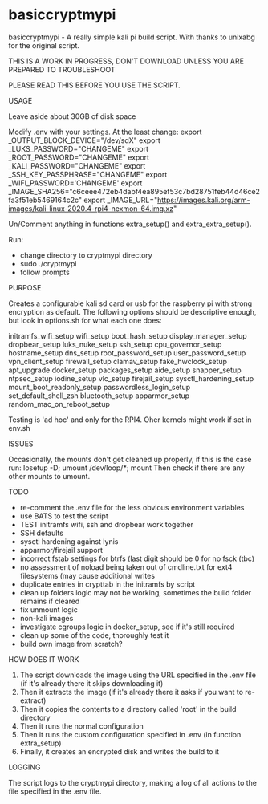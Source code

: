 # basiccryptmypi
basiccryptmypi - A really simple kali pi build script.
With thanks to unixabg for the original script.

THIS IS A WORK IN PROGRESS, DON'T DOWNLOAD UNLESS YOU ARE PREPARED TO TROUBLESHOOT

PLEASE READ THIS BEFORE YOU USE THE SCRIPT.

USAGE

Leave aside about 30GB of disk space 

Modify .env with your settings. At the least change:
export _OUTPUT_BLOCK_DEVICE="/dev/sdX"
export _LUKS_PASSWORD="CHANGEME"
export _ROOT_PASSWORD="CHANGEME"
export _KALI_PASSWORD="CHANGEME"
export _SSH_KEY_PASSPHRASE="CHANGEME"
export _WIFI_PASSWORD='CHANGEME'
export _IMAGE_SHA256="c6ceee472eb4dabf4ea895ef53c7bd28751feb44d46ce2fa3f51eb5469164c2c"
export _IMAGE_URL="https://images.kali.org/arm-images/kali-linux-2020.4-rpi4-nexmon-64.img.xz"

Un/Comment anything in functions extra_setup() and extra_extra_setup().

Run: 
- change directory to cryptmypi directory
- sudo ./cryptmypi
- follow prompts

PURPOSE

Creates a configurable kali sd card or usb for the raspberry pi with strong encryption as default. The following 
options should be descriptive enough, but look in options.sh for what each one does:

initramfs_wifi_setup
wifi_setup
boot_hash_setup
display_manager_setup
dropbear_setup
luks_nuke_setup
ssh_setup
cpu_governor_setup
hostname_setup
dns_setup
root_password_setup
user_password_setup
vpn_client_setup
firewall_setup
clamav_setup
fake_hwclock_setup
apt_upgrade
docker_setup
packages_setup
aide_setup
snapper_setup
ntpsec_setup
iodine_setup
vlc_setup
firejail_setup
sysctl_hardening_setup
mount_boot_readonly_setup
passwordless_login_setup
set_default_shell_zsh
bluetooth_setup
apparmor_setup
random_mac_on_reboot_setup

Testing is 'ad hoc' and only for the RPI4. Oher kernels might work if set in env.sh

ISSUES

Occasionally, the mounts don't get cleaned up properly, if this is the case run: losetup -D; umount /dev/loop/*; mount
Then check if there are any other mounts to umount.

TODO
- re-comment the .env file for the less obvious environment variables
- use BATS to test the script
- TEST initramfs wifi, ssh and dropbear work together
- SSH defaults
- sysctl hardening against lynis
- apparmor/firejail support
- incorrect fstab settings for btrfs (last digit should be 0 for no fsck (tbc)
- no assessment of noload being taken out of cmdline.txt for ext4 filesystems (may cause additional writes
- duplicate entries in crypttab in the initramfs by script
- clean up folders logic may not be working, sometimes the build folder remains if cleared
- fix unmount logic
- non-kali images
- investigate cgroups logic in docker_setup, see if it's still required
- clean up some of the code, thoroughly test it
- build own image from scratch?

HOW DOES IT WORK

1. The script downloads the image using the URL specified in the .env file (if it's already there it skips downloading it)
2. Then it extracts the image (if it's already there it asks if you want to re-extract)
3. Then it copies the contents to a directory called 'root' in the build directory
4. Then it runs the normal configuration 
5. Then it runs the custom configuration specified in .env (in function extra_setup)
6. Finally, it creates an encrypted disk and writes the build to it

LOGGING

The script logs to the cryptmypi directory, making a log of all actions to the file specified in the .env file.
